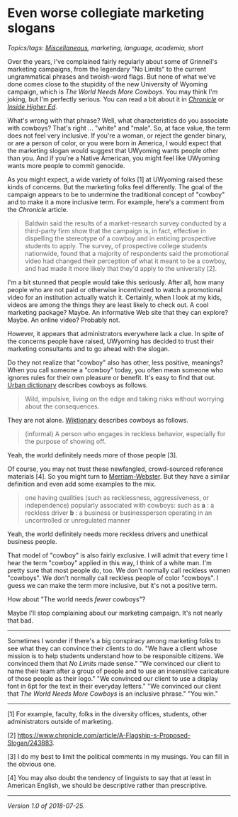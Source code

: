 Even worse collegiate marketing slogans
=======================================

*Topics/tags: [Miscellaneous](index-misc), marketing, language, academia, short*

Over the years, I've complained fairly regularly about some of Grinnell's
marketing campaigns, from the legendary "No Limits" to the current
ungrammatical phrases and twoish-word flags.  But none of what we've
done comes close to the stupidity of the new University of Wyoming
campaign, which is *The World Needs More Cowboys*.  You may think
I'm joking, but I'm perfectly serious.  You can read a bit about it in
[_Chronicle_](https://www.chronicle.com/article/A-Flagship-s-Proposed-Slogan/243883)
or [_Inside Higher
Ed_](https://www.insidehighered.com/quicktakes/2018/07/09/wyomings-cowboy-slogan-draws-criticism).

What's wrong with that phrase?  Well, what characteristics do you
associate with cowboys?  That's right ... "white" and "male".  So, at
face value, the term does not feel very inclusive.   If you're a woman,
or reject the gender binary, or are a person of color, or you were born
in America, I would expect that the marketing slogan would suggest that
UWyoming wants people other than you.  And if you're a Native American,
you might feel like UWyoming wants more people to commit genocide.

As you might expect, a wide variety of folks [1] at UWyoming raised these
kinds of concerns.  But the marketing folks feel differently.  The goal
of the campaign appears to be to undermine the traditional concept of
"cowboy" and to make it a more inclusive term.  For example, here's a
comment from the _Chronicle_ article.

> Baldwin said the results of a market-research survey conducted by
a third-party firm show that the campaign is, in fact, effective in
dispelling the stereotype of a cowboy and in enticing prospective students
to apply. The survey, of prospective college students nationwide, found
that a majority of respondents said the promotional video had changed
their perception of what it meant to be a cowboy, and had made it more
likely that they'd apply to the university [2].

I'm a bit stunned that people would take this seriously.  After all, how
many people who are not paid or otherwise incentivized to watch a
promotional video for an institution actually watch it.  Certainly, when
I look at my kids, videos are among the things they are least likely
to check out.  A cool marketing package?  Maybe.  An informative Web
site that they can explore?  Maybe.  An online video?  Probably not.

However, it appears that administrators everywhere lack a clue.
In spite of the concerns people have raised, UWyoming has decided to
trust their marketing consultants and to go ahead with the slogan.

Do they not realize that "cowboy" also has other, less positive, meanings?
When you call someone a "cowboy" today, you often mean someone who ignores
rules for their own pleasure or benefit.  It's easy to find that out.
[Urban dictionary](https://www.urbandictionary.com/define.php?term=cowboy)
describes cowboys as follows.

> Wild, impulsive, living on the edge and taking risks without worrying
about the consequences.

They are not alone.  [Wiktionary](https://en.wiktionary.org/wiki/cowboy)
describes cowboys as follows.

> (informal) A person who engages in reckless behavior, especially for
the purpose of showing off.

Yeah, the world definitely needs more of those people [3].  

Of course, you may not trust these newfangled,
crowd-sourced reference materials [4].  So you might turn to
[Merriam-Webster](https://www.merriam-webster.com/dictionary/cowboy).
But they have a similar definition and even add some examples to the mix.

> one having qualities (such as recklessness, aggressiveness, or
independence) popularly associated with cowboys: such as **a** : a
reckless driver **b** : a business or businessperson operating in an
uncontrolled or unregulated manner

Yeah, the world definitely needs more reckless drivers and unethical
business people.

That model of "cowboy" is also fairly exclusive.  I will admit that
every time I hear the term "cowboy" applied in this way, I think of a
white man.  I'm pretty sure that most people do, too.  We don't normally
call reckless women "cowboys".  We don't normally call reckless people
of color "cowboys".  I guess we can make the term more inclusive, but
it's not a positive term.

How about "The world needs *fewer* cowboys"?

Maybe I'll stop complaining about our marketing campaign.  It's not nearly
that bad.

---

Sometimes I wonder if there's a big conspiracy among marketing folks to
see what they can convince their clients to do.  "We have a client whose
mission is to help students understand how to be responsible citizens.
We convinced them that _No Limits_ made sense."  "We convinced our client
to name their team after a group of people and to use an insensitive
caricature of those people as their logo."  "We convinced our client
to use a display font in 6pt for the text in their everyday letters."
"We convinced our client that _The World Needs More Cowboys_ is an
inclusive phrase."  "You win."

---

[1] For example, faculty, folks in the diversity offices, students,
other administrators outside of marketing.

[2] <https://www.chronicle.com/article/A-Flagship-s-Proposed-Slogan/243883>.

[3] I do my best to limit the political comments in my musings.  You can
fill in the obvious one.

[4] You may also doubt the tendency of linguists to say that at least
in American English, we should be descriptive rather than prescriptive.

---

*Version 1.0 of 2018-07-25.*
